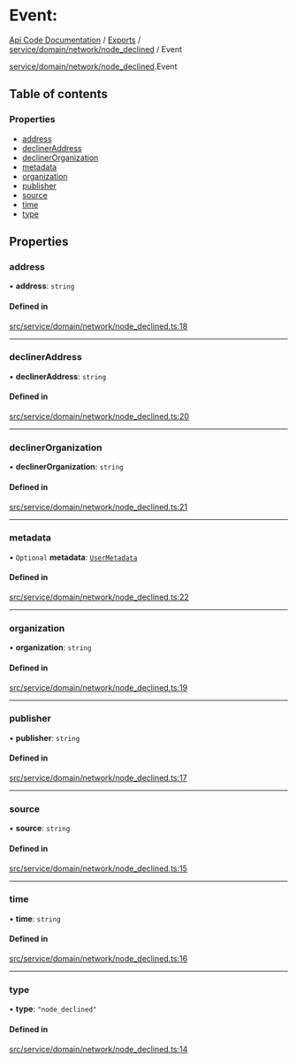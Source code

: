 # Event: 
 
[Api Code Documentation](../README.md) / [Exports](../modules.md) / [service/domain/network/node\_declined](../modules/service_domain_network_node_declined.md) / Event

[service/domain/network/node\_declined](../modules/service_domain_network_node_declined.md).Event

## Table of contents

### Properties

- [address](service_domain_network_node_declined.Event.md#address)
- [declinerAddress](service_domain_network_node_declined.Event.md#declineraddress)
- [declinerOrganization](service_domain_network_node_declined.Event.md#declinerorganization)
- [metadata](service_domain_network_node_declined.Event.md#metadata)
- [organization](service_domain_network_node_declined.Event.md#organization)
- [publisher](service_domain_network_node_declined.Event.md#publisher)
- [source](service_domain_network_node_declined.Event.md#source)
- [time](service_domain_network_node_declined.Event.md#time)
- [type](service_domain_network_node_declined.Event.md#type)

## Properties

### address

• **address**: `string`

#### Defined in

[src/service/domain/network/node_declined.ts:18](https://github.com/openkfw/TruBudget/blob/e3c318d/api/src/service/domain/network/node_declined.ts#L18)

___

### declinerAddress

• **declinerAddress**: `string`

#### Defined in

[src/service/domain/network/node_declined.ts:20](https://github.com/openkfw/TruBudget/blob/e3c318d/api/src/service/domain/network/node_declined.ts#L20)

___

### declinerOrganization

• **declinerOrganization**: `string`

#### Defined in

[src/service/domain/network/node_declined.ts:21](https://github.com/openkfw/TruBudget/blob/e3c318d/api/src/service/domain/network/node_declined.ts#L21)

___

### metadata

• `Optional` **metadata**: [`UserMetadata`](../modules/service_domain_metadata.md#usermetadata)

#### Defined in

[src/service/domain/network/node_declined.ts:22](https://github.com/openkfw/TruBudget/blob/e3c318d/api/src/service/domain/network/node_declined.ts#L22)

___

### organization

• **organization**: `string`

#### Defined in

[src/service/domain/network/node_declined.ts:19](https://github.com/openkfw/TruBudget/blob/e3c318d/api/src/service/domain/network/node_declined.ts#L19)

___

### publisher

• **publisher**: `string`

#### Defined in

[src/service/domain/network/node_declined.ts:17](https://github.com/openkfw/TruBudget/blob/e3c318d/api/src/service/domain/network/node_declined.ts#L17)

___

### source

• **source**: `string`

#### Defined in

[src/service/domain/network/node_declined.ts:15](https://github.com/openkfw/TruBudget/blob/e3c318d/api/src/service/domain/network/node_declined.ts#L15)

___

### time

• **time**: `string`

#### Defined in

[src/service/domain/network/node_declined.ts:16](https://github.com/openkfw/TruBudget/blob/e3c318d/api/src/service/domain/network/node_declined.ts#L16)

___

### type

• **type**: ``"node_declined"``

#### Defined in

[src/service/domain/network/node_declined.ts:14](https://github.com/openkfw/TruBudget/blob/e3c318d/api/src/service/domain/network/node_declined.ts#L14)
